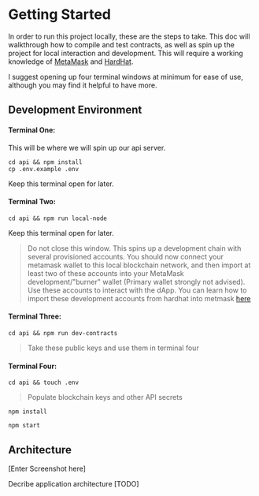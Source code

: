 # Getting Started

In order to run this project locally, these are the steps to take. This doc will walkthrough how to compile and test contracts, as well as spin up the project for local interaction and development. This will require a working knowledge of [MetaMask](https://docs.metamask.io/guide/) and [HardHat](https://hardhat.org/getting-started/).

I suggest opening up four terminal windows at minimum for ease of use, although you may find it helpful to have more.

## Development Environment

#### Terminal One:

This will be where we will spin up our api server.

```
cd api && npm install
cp .env.example .env
```

Keep this terminal open for later.

#### Terminal Two:

```
cd api && npm run local-node
```

Keep this terminal open for later.

> Do not close this window. This spins up a development chain with several provisioned accounts. You should now connect your metamask wallet to this local blockchain network, and then import at least two of these accounts into your MetaMask development/"burner" wallet (Primary wallet strongly not advised). Use these accounts to interact with the dApp. You can learn how to import these development accounts from hardhat into metmask [here](https://hardhat.org/getting-started/#connecting-a-wallet-or-dapp-to-hardhat-network)

#### Terminal Three:

`cd api && npm run dev-contracts`

> Take these public keys and use them in terminal four

#### Terminal Four:

`cd api && touch .env`

> Populate blockchain keys and other API secrets

```
npm install

npm start
```

## Architecture

[Enter Screenshot here]

Decribe application architecture [TODO]
